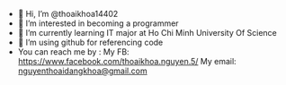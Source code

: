 - 👋 Hi, I’m @thoaikhoa14402
- 👀 I’m interested in becoming a programmer
- 🌱 I’m currently learning IT major at Ho Chi Minh University Of Science
- 💞️ I’m using github for referencing code
- You can reach me by : 
   My FB: https://www.facebook.com/thoaikhoa.nguyen.5/
   My email: nguyenthoaidangkhoa@gmail.com

